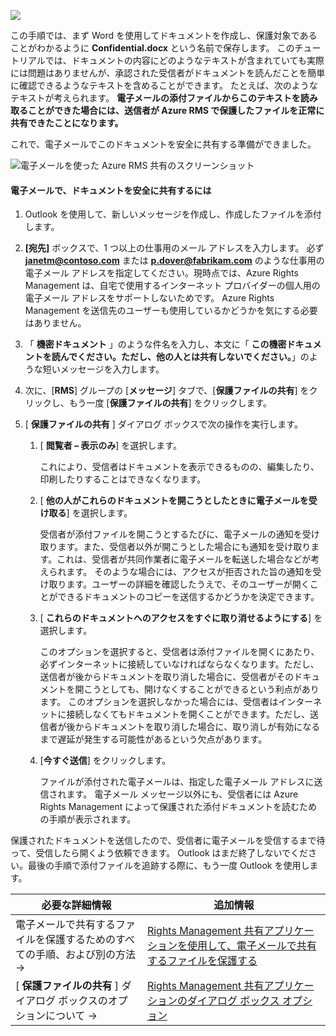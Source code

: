 ![](../media/AzRMS_QuickStartSteps3.PNG)

この手順では、まず Word を使用してドキュメントを作成し、保護対象であることがわかるように **Confidential.docx** という名前で保存します。 このチュートリアルでは、ドキュメントの内容にどのようなテキストが含まれていても実際には問題はありませんが、承認された受信者がドキュメントを読んだことを簡単に確認できるようなテキストを含めることができます。 たとえば、次のようなテキストが考えられます。 **電子メールの添付ファイルからこのテキストを読み取ることができた場合には、送信者が Azure RMS で保護したファイルを正常に共有できたことになります。**

これで、電子メールでこのドキュメントを安全に共有する準備ができました。

![電子メールを使った Azure RMS 共有のスクリーンショット](../media/AzRMS_Tutorial_3_Screenshots.png)

#### <a name="to-safely-share-your-document-by-email"></a>電子メールで、ドキュメントを安全に共有するには

1.  Outlook を使用して、新しいメッセージを作成し、作成したファイルを添付します。

2.  **[宛先]** ボックスで、1 つ以上の仕事用のメール アドレスを入力します。 必ず **janetm@contoso.com** または **p.dover@fabrikam.com** のような仕事用の電子メール アドレスを指定してください。現時点では、Azure Rights Management は、自宅で使用するインターネット プロバイダーの個人用の電子メール アドレスをサポートしないためです。 Azure Rights Management を送信先のユーザーも使用しているかどうかを気にする必要はありません。

3.  「  **機密ドキュメント** 」のような件名を入力し、本文に「 **この機密ドキュメントを読んでください。ただし、他の人とは共有しないでください。**」のような短いメッセージを入力します。

4.  次に、[**RMS**] グループの [**メッセージ**] タブで、[**保護ファイルの共有**] をクリックし、もう一度 [**保護ファイルの共有**] をクリックします。

5.  [ **保護ファイルの共有** ] ダイアログ ボックスで次の操作を実行します。

    1.  [ **閲覧者 – 表示のみ**] を選択します。

        これにより、受信者はドキュメントを表示できるものの、編集したり、印刷したりすることはできなくなります。

    2.  [ **他の人がこれらのドキュメントを開こうとしたときに電子メールを受け取る**] を選択します。

        受信者が添付ファイルを開こうとするたびに、電子メールの通知を受け取ります。また、受信者以外が開こうとした場合にも通知を受け取ります。これは、受信者が共同作業者に電子メールを転送した場合などが考えられます。 そのような場合には、アクセスが拒否された旨の通知を受け取ります。ユーザーの詳細を確認したうえで、そのユーザーが開くことができるドキュメントのコピーを送信するかどうかを決定できます。

    3.  [ **これらのドキュメントへのアクセスをすぐに取り消せるようにする**] を選択します。

        このオプションを選択すると、受信者は添付ファイルを開くにあたり、必ずインターネットに接続していなければならなくなります。ただし、送信者が後からドキュメントを取り消した場合に、受信者がそのドキュメントを開こうとしても、開けなくすることができるという利点があります。 このオプションを選択しなかった場合には、受信者はインターネットに接続しなくてもドキュメントを開くことができます。ただし、送信者が後からドキュメントを取り消した場合に、取り消しが有効になるまで遅延が発生する可能性があるという欠点があります。

    4.  [**今すぐ送信**] をクリックします。

        ファイルが添付された電子メールは、指定した電子メール アドレスに送信されます。 電子メール メッセージ以外にも、受信者には Azure Rights Management によって保護された添付ドキュメントを読むための手順が表示されます。

保護されたドキュメントを送信したので、受信者に電子メールを受信するまで待って、受信したら開くよう依頼できます。 Outlook はまだ終了しないでください。最後の手順で添付ファイルを追跡する際に、もう一度 Outlook を使用します。

|必要な詳細情報|追加情報|
|--------------------------------|--------------------------|
|電子メールで共有するファイルを保護するためのすべての手順、および別の方法   →|[Rights Management 共有アプリケーションを使用して、電子メールで共有するファイルを保護する](../rms-client/sharing-app-protect-by-email.md)|
|[ **保護ファイルの共有** ] ダイアログ ボックスのオプションについて   →|[Rights Management 共有アプリケーションのダイアログ ボックス オプション](../rms-client/sharing-app-dialog-box.md)|


<!--HONumber=Jan17_HO1-->


